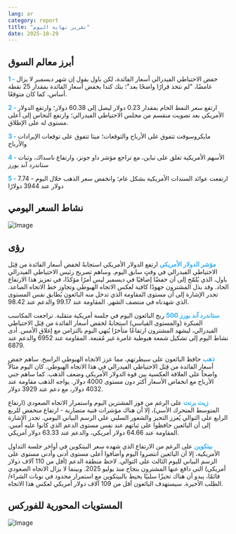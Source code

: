 ```yaml
---
lang: ar
category: report
title: "تقرير نهاية اليوم"
date: 2025-10-29
---
```



<h2>أبرز معالم السوق</h2>
<strong style="color: #2caef7;">1 - </strong> خفض الاحتياطي الفيدرالي أسعار الفائدة، لكن باول يقول إن شهر ديسمبر لا يزال غامضًا، "لم نتخذ قرارًا واضحًا بعد"؛ بنك كندا يخفض أسعار الفائدة بمقدار 25 نقطة أساس، كما كان متوقعًا.

<strong style="color: #2caef7;">2 - </strong> ارتفع سعر النفط الخام بمقدار 0.23 دولار ليصل إلى 60.38 دولار؛ وارتفع الدولار الأمريكي بعد تصويت منقسم من مجلس الاحتياطي الفيدرالي؛ وارتفع النحاس إلى أعلى مستوى له على الإطلاق.

<strong style="color: #2caef7;">3 - </strong> مايكروسوفت تتفوق على الأرباح والتوقعات؛ ميتا تتفوق على توقعات الإيرادات والأرباح

<strong style="color: #2caef7;">4 - </strong> الأسهم الأمريكية تغلق على تباين، مع تراجع مؤشر داو جونز، وارتفاع ناسداك، وثبات ستاندرد آند بورز

<strong style="color: #2caef7;">5 - </strong> ارتفعت عوائد السندات الأمريكية بشكل عام؛ وانخفض سعر الذهب خلال اليوم - 7.74 دولار عند 3944 دولارًا



<h2>نشاط السعر اليومي</h2>
<img src="https://markleighedu.github.io/img/Oct-2025/29-Oct-2025/price.jpg" alt="Image"/>

<h2>رؤى</h2>
<strong style="color: #2caef7;">مؤشر الدولار الأمريكي</strong> ارتفع الدولار الأمريكي استجابةً لخفض أسعار الفائدة من قِبَل الاحتياطي الفيدرالي في وقتٍ سابق اليوم. وساهم تصريح رئيس الاحتياطي الفيدرالي باول، الذي يُلمّح إلى أن خفضًا إضافيًا في ديسمبر ليس أمرًا مؤكدًا، في تعزيز هذا الارتفاع الحاد. وقد بذل المشترون جهودًا كافية لعكس الاتجاه الهبوطي وتجاوز خط الاتجاه الصاعد. تجدر الإشارة إلى أن مستوى المقاومة الذي تدخل منه البائعون يُطابق نفس المستوى الذي شهدناه في منتصف الشهر. المقاومة عند 99.17 والدعم عند 98.42.

<strong style="color: #2caef7;">ستاندرد آند بورز 500</strong> ربح البائعون اليوم في جلسة أمريكية متقلبة. تراجعت المكاسب المبكرة (والمستوى القياسي) استجابةً لخفض أسعار الفائدة من قِبَل الاحتياطي الفيدرالي، ليشهد المشترون ارتفاعًا متأخرًا يُنهي اليوم بالتزامن مع إغلاق الأمس. أدى نشاط اليوم إلى تشكيل شمعة هبوطية غامرة غير مُقنعة. المقاومة عند 6952 والدعم عند 6879.

<strong style="color: #2caef7;">ذهب</strong> حافظ البائعون على سيطرتهم، مما عزز الاتجاه الهبوطي الراسخ. ساهم خفض أسعار الفائدة من قِبَل الاحتياطي الفيدرالي في هذا الاتجاه الهبوطي. كان اليوم مثالاً واضحاً على العلاقة العكسية بين قوة الدولار الأمريكي وضعف الذهب. كما ساهم جني الأرباح مع انخفاض الأسعار أكثر دون مستوى 4000 دولار. يواجه الذهب مقاومة عند 4032 دولار، مع دعم عند 3929 دولار.

<strong style="color: #2caef7;">زيت برنت</strong> على الرغم من فوز المشترين اليوم واستمرار الاتجاه الصعودي (ارتفاع المتوسط المتحرك الأسي)، إلا أن هناك مؤشرات فنية متضاربة - ارتفاع منخفض للربع الرابع على التوالي يُعزز التحيز والشعور السلبي على الرسم البياني اليومي. تجدر الإشارة إلى أن البائعين حافظوا على ثباتهم عند نفس مستوى الدعم الذي كانوا عليه أمس. المقاومة عند 64.66 دولار أمريكي، والدعم عند 63.33 دولار أمريكي.

<strong style="color: #2caef7;">بيتكوين</strong> على الرغم من الارتفاع الذي شهده سعر البيتكوين في أواخر جلسة التداول الأمريكية، إلا أن البائعين انتصروا اليوم وأضافوا أعلى مستوى أدنى وأدنى مستوى على الرسم البياني لليوم الثالث على التوالي. لاحظ منطقة الدعم (أقل من 110 آلاف دولار أمريكي) التي دافع عنها المشترون بنجاح منذ يوليو 2025. وبينما لا يزال الاتجاه الصعودي قائمًا، يبدو أن هناك تحيزًا سلبيًا يحيط بالبيتكوين مع استمرار محدود في نوبات الشراء/الطلب الأخيرة. سيستهدف البائعون أقل من 109 آلاف دولار أمريكي لعكس هذا الاتجاه.



<h2>المستويات المحورية للفوركس</h2>
<img src="https://markleighedu.github.io/img/Oct-2025/29-Oct-2025/pivot.jpg" alt="Image"/>